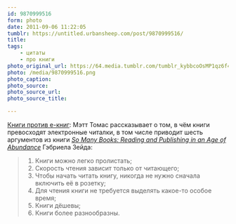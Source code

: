 ```yaml
---
id: 9870999516
form: photo
date: 2011-09-06 11:22:05
tumblr: https://untitled.urbansheep.com/post/9870999516/
title:
tags:
    - цитаты
    - про книги
photo_original_url: https://64.media.tumblr.com/tumblr_kybbcoOsMP1qz6f4bo1_540.png
photo: /media/9870999516.png
photo_caption: 
photo_source:
photo_source_url:
photo_source_title:

---
```


<p><p><a href="http://submittedforyourperusal.com/2010/02/16/books-vs-e-books/">Книги против е-книг</a>: Мэтт Томас рассказывает о том, в чём книги превосходят электронные читалки, в том числе приводит шесть аргументов из книги <a title="So Many Books" href="http://www.amazon.com/gp/product/158988003X/?tag=urbansheep-20"><em>So Many Books: Reading and Publishing in an Age of Abundance</em></a> Гэбриела Зейда:</p>

<blockquote><ol><li>Книги можно легко пролистать;</li>
<li>Скорость чтения зависит только от читающего;</li>
<li>Чтобы начать читать книгу, никогда не нужно сначала включить её в розетку;</li>
<li>Для чтения книги не требуется выделять какое-то особое время;</li>
<li>Книги дёшевы;</li>
<li>Книги более разнообразны.</li>
</ol></blockquote></p>

